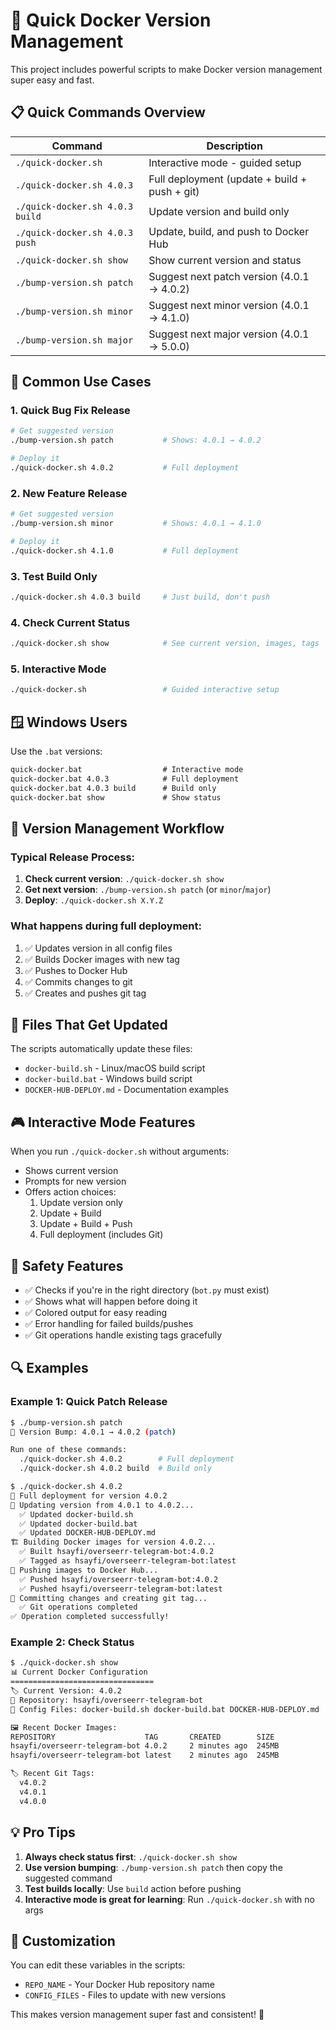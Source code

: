 # 🚀 Quick Docker Version Management

This project includes powerful scripts to make Docker version management super easy and fast.

## 📋 Quick Commands Overview

| Command | Description |
|---------|-------------|
| `./quick-docker.sh` | Interactive mode - guided setup |
| `./quick-docker.sh 4.0.3` | Full deployment (update + build + push + git) |
| `./quick-docker.sh 4.0.3 build` | Update version and build only |
| `./quick-docker.sh 4.0.3 push` | Update, build, and push to Docker Hub |
| `./quick-docker.sh show` | Show current version and status |
| `./bump-version.sh patch` | Suggest next patch version (4.0.1 → 4.0.2) |
| `./bump-version.sh minor` | Suggest next minor version (4.0.1 → 4.1.0) |
| `./bump-version.sh major` | Suggest next major version (4.0.1 → 5.0.0) |

## 🎯 Common Use Cases

### 1. Quick Bug Fix Release
```bash
# Get suggested version
./bump-version.sh patch           # Shows: 4.0.1 → 4.0.2

# Deploy it
./quick-docker.sh 4.0.2           # Full deployment
```

### 2. New Feature Release
```bash
# Get suggested version
./bump-version.sh minor           # Shows: 4.0.1 → 4.1.0

# Deploy it
./quick-docker.sh 4.1.0           # Full deployment
```

### 3. Test Build Only
```bash
./quick-docker.sh 4.0.3 build     # Just build, don't push
```

### 4. Check Current Status
```bash
./quick-docker.sh show            # See current version, images, tags
```

### 5. Interactive Mode
```bash
./quick-docker.sh                 # Guided interactive setup
```

## 🪟 Windows Users

Use the `.bat` versions:
```cmd
quick-docker.bat                  # Interactive mode
quick-docker.bat 4.0.3            # Full deployment
quick-docker.bat 4.0.3 build      # Build only
quick-docker.bat show             # Show status
```

## 🔄 Version Management Workflow

### Typical Release Process:
1. **Check current version**: `./quick-docker.sh show`
2. **Get next version**: `./bump-version.sh patch` (or `minor`/`major`)
3. **Deploy**: `./quick-docker.sh X.Y.Z`

### What happens during full deployment:
1. ✅ Updates version in all config files
2. ✅ Builds Docker images with new tag
3. ✅ Pushes to Docker Hub
4. ✅ Commits changes to git
5. ✅ Creates and pushes git tag

## 📁 Files That Get Updated

The scripts automatically update these files:
- `docker-build.sh` - Linux/macOS build script
- `docker-build.bat` - Windows build script  
- `DOCKER-HUB-DEPLOY.md` - Documentation examples

## 🎮 Interactive Mode Features

When you run `./quick-docker.sh` without arguments:
- Shows current version
- Prompts for new version
- Offers action choices:
  1. Update version only
  2. Update + Build
  3. Update + Build + Push
  4. Full deployment (includes Git)

## 🚨 Safety Features

- ✅ Checks if you're in the right directory (`bot.py` must exist)
- ✅ Shows what will happen before doing it
- ✅ Colored output for easy reading
- ✅ Error handling for failed builds/pushes
- ✅ Git operations handle existing tags gracefully

## 🔍 Examples

### Example 1: Quick Patch Release
```bash
$ ./bump-version.sh patch
🔄 Version Bump: 4.0.1 → 4.0.2 (patch)

Run one of these commands:
  ./quick-docker.sh 4.0.2        # Full deployment
  ./quick-docker.sh 4.0.2 build  # Build only

$ ./quick-docker.sh 4.0.2
🚀 Full deployment for version 4.0.2
📝 Updating version from 4.0.1 to 4.0.2...
  ✅ Updated docker-build.sh
  ✅ Updated docker-build.bat
  ✅ Updated DOCKER-HUB-DEPLOY.md
🏗️ Building Docker images for version 4.0.2...
  ✅ Built hsayfi/overseerr-telegram-bot:4.0.2
  ✅ Tagged as hsayfi/overseerr-telegram-bot:latest
🚀 Pushing images to Docker Hub...
  ✅ Pushed hsayfi/overseerr-telegram-bot:4.0.2
  ✅ Pushed hsayfi/overseerr-telegram-bot:latest
📝 Committing changes and creating git tag...
  ✅ Git operations completed
✅ Operation completed successfully!
```

### Example 2: Check Status
```bash
$ ./quick-docker.sh show
📊 Current Docker Configuration
================================
🏷️ Current Version: 4.0.2
🐳 Repository: hsayfi/overseerr-telegram-bot
📁 Config Files: docker-build.sh docker-build.bat DOCKER-HUB-DEPLOY.md

🖼️ Recent Docker Images:
REPOSITORY                    TAG       CREATED        SIZE
hsayfi/overseerr-telegram-bot 4.0.2     2 minutes ago  245MB
hsayfi/overseerr-telegram-bot latest    2 minutes ago  245MB

🏷️ Recent Git Tags:
  v4.0.2
  v4.0.1
  v4.0.0
```

## 💡 Pro Tips

1. **Always check status first**: `./quick-docker.sh show`
2. **Use version bumping**: `./bump-version.sh patch` then copy the suggested command
3. **Test builds locally**: Use `build` action before pushing
4. **Interactive mode is great for learning**: Run `./quick-docker.sh` with no args

## 🔧 Customization

You can edit these variables in the scripts:
- `REPO_NAME` - Your Docker Hub repository name
- `CONFIG_FILES` - Files to update with new versions

This makes version management super fast and consistent! 🚀
